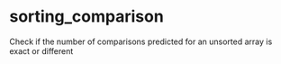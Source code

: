 # sorting_comparison
Check if the number of comparisons predicted for an unsorted array is exact or different
